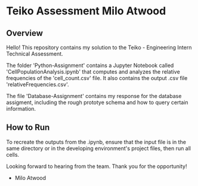 # Teiko Assessment Milo Atwood

## Overview 
 Hello! This repository contains my solution to the Teiko - Engineering Intern Technical Assessment.

 The folder 'Python-Assignment' contains a Jupyter Notebook called 'CellPopulationAnalysis.ipynb' that computes and analyzes the relative frequencies of the 'cell_count.csv' file. It also contains the output .csv file 'relativeFrequencies.csv'. 

 The file 'Database-Assignment' contains my response for the database assigment, including the rough prototye schema and how to query certain information. 

## How to Run
 To recreate the outputs from the .ipynb, ensure that the input file is in the same directory or in the developing environment's project files, then run all cells.

Looking forward to hearing from the team. Thank you for the opportunity!
 - Milo Atwood
